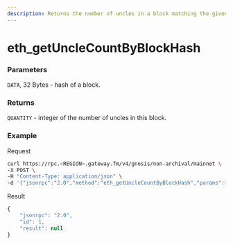 ```yaml
---
description: Returns the number of uncles in a block matching the given block hash.
---
```


# eth_getUncleCountByBlockHash

### Parameters

`DATA`, 32 Bytes - hash of a block.

### Returns

`QUANTITY` - integer of the number of uncles in this block.

### **Example**

Request

```bash
curl https://rpc.<REGION>.gateway.fm/v4/gnosis/non-archival/mainnet \
-X POST \
-H "Content-Type: application/json" \
-d '{"jsonrpc":"2.0","method":"eth_getUncleCountByBlockHash","params":["0x09d54c053c22c07d39a9c8d0f8e6576b644b5eaa018c8180ecf541bee7bea20e"],"id":1}'
```

Result

```javascript
{
    "jsonrpc": "2.0",
    "id": 1,
    "result": null
}
```
